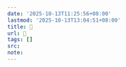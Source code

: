 ```yaml
---
date: '2025-10-13T11:25:56+08:00'
lastmod: '2025-10-13T13:04:51+08:00'
title: 󰋟
url: 󰋟
tags: []
src:
note:
---
```

